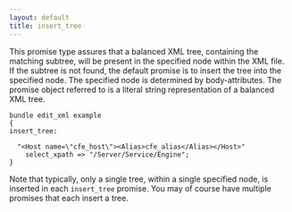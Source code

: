 ```yaml
---
layout: default
title: insert_tree
---
```


This promise type assures that a
balanced XML tree, containing the matching subtree, will be present in
the specified node within the XML file. If the subtree is not found, the
default promise is to insert the tree into the specified node. The
specified node is determined by body-attributes. The promise object
referred to is a literal string representation of a balanced XML tree.

```cf3
bundle edit_xml example
{
insert_tree:

  "<Host name=\"cfe_host\"><Alias>cfe_alias</Alias></Host>"
    select_xpath => "/Server/Service/Engine";
}
```

Note that typically, only a single tree, within a single specified node,
is inserted in each `insert_tree` promise. You may of course have
multiple promises that each insert a tree.
